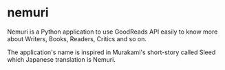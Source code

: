 nemuri
======

Nemuri is a Python application to use GoodReads API easily to know more about Writers, Books, Readers, Critics and so on.

The application's name is inspired in Murakami's short-story called Sleed which Japanese translation is Nemuri.

